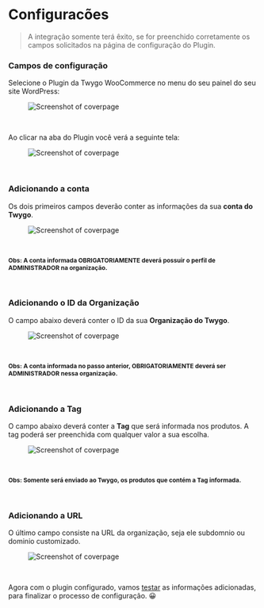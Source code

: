# Configuracões

> A integração somente terá êxito, se for preenchido corretamente os campos solicitados na página de configuração do Plugin.

### Campos de configuração

Selecione o Plugin da Twygo WooCommerce no menu do seu painel do seu site WordPress:

<figure class="thumbnails">
  <img src="_media/plugin_menu.png" alt="Screenshot of coverpage" title="Tela de configuração">
</figure>

<br/>

Ao clicar na aba do Plugin você verá a seguinte tela:

<figure class="thumbnails">
  <img src="_media/config_screen.png" alt="Screenshot of coverpage" title="Tela de configuração">
</figure>

<br/>

### Adicionando a conta

Os dois primeiros campos deverão conter as informações da sua <strong>conta do Twygo</strong>.

<figure class="thumbnails">
  <img src="_media/conta.png" alt="Screenshot of coverpage" title="Adicionando dados da conta">
</figure>

<br/>

<strong style="font-size: 12px;">Obs: A conta informada OBRIGATORIAMENTE deverá possuir o perfil de ADMINISTRADOR na organização.</strong>

<br/>

### Adicionando o ID da Organização

O campo abaixo deverá conter o ID da sua <strong>Organização do Twygo</strong>.

<figure class="thumbnails">
  <img src="_media/id_org.png" alt="Screenshot of coverpage" title="Adicionando ID da organização">
</figure>

<br/>

<strong style="font-size: 12px;">Obs: A conta informada no passo anterior, OBRIGATORIAMENTE deverá ser ADMINISTRADOR nessa organização.</strong>

<br/>

### Adicionando a Tag

O campo abaixo deverá conter a <strong>Tag</strong> que será informada nos produtos. A tag poderá ser preenchida com qualquer valor a sua escolha.

<figure class="thumbnails">
  <img src="_media/tag.png" alt="Screenshot of coverpage" title="Adicionando a tag">
</figure>

<br/>

<strong style="font-size: 12px;">Obs: Somente será enviado ao Twygo, os produtos que contém a Tag informada.</strong>

<br/>

### Adicionando a URL

O último campo consiste na URL da organização, seja ele subdomnio ou dominio customizado.

<figure class="thumbnails">
  <img src="_media/url.png" alt="Screenshot of coverpage" title="Adicionando a URL">
</figure>

<br/>

Agora com o plugin configurado, vamos [testar](/pages/configuracoes/validando.md) as informações adicionadas, para finalizar o processo de configuração. 😀
